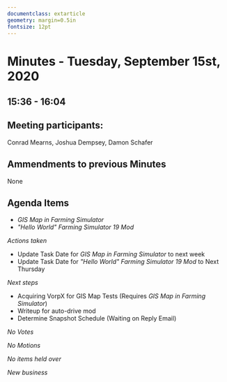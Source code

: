 ```yaml
---
documentclass: extarticle
geometry: margin=0.5in
fontsize: 12pt
---
```


Minutes - Tuesday, September 15st, 2020
=====================================
15:36 - 16:04
-------------------------------------

## Meeting participants:
Conrad Mearns, Joshua Dempsey, Damon Schafer


## Ammendments to previous Minutes
None

## Agenda Items 

- _GIS Map in Farming Simulator_
- _"Hello World" Farming Simulator 19 Mod_

*Actions taken*

- Update Task Date for _GIS Map in Farming Simulator_ to next week
- Update Task Date for _"Hello World" Farming Simulator 19 Mod_ to Next Thursday

*Next steps*

- Acquiring VorpX for GIS Map Tests (Requires _GIS Map in Farming Simulator_)
- Writeup for auto-drive mod
- Determine Snapshot Schedule (Waiting on Reply Email)

*No Votes*

*No Motions*

*No items held over*

*New business*
